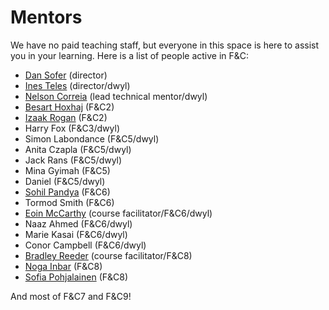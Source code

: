 # Mentors
 We have no paid teaching staff, but everyone in this space is here to assist you in your learning. Here is a list of people active in F&C:

* [Dan Sofer](https://github.com/sofer) (director)
* [Ines Teles](https://github.com/iteles) (director/dwyl)
* [Nelson Correia](https://github.com/nelsonic) (lead technical mentor/dwyl)
* [Besart Hoxhaj](https://github.com/besarthoxhaj) (F&C2)
* [Izaak Rogan](https://github.com/izaakrogan) (F&C2)
* Harry Fox (F&C3/dwyl)
* Simon Labondance (F&C5/dwyl)
* Anita Czapla (F&C5/dwyl)
* Jack Rans (F&C5/dwyl)
* Mina Gyimah (F&C5)
* Daniel (F&C5/dwyl)
* [Sohil Pandya](https://github.com/sohilpandya) (F&C6)
* Tormod Smith (F&C6)
* [Eoin McCarthy](https://github.com/des-des) (course facilitator/F&C6/dwyl)
* Naaz Ahmed (F&C6/dwyl)
* Marie Kasai (F&C6/dwyl)
* Conor Campbell (F&C6/dwyl)
* [Bradley Reeder](https://github.com/bradreeder) (course facilitator/F&C8)
* [Noga Inbar](https://github.com/nogainbar) (F&C8)
* [Sofia Pohjalainen](https://github.com/sofiapoh) (F&C8)

And most of F&C7 and F&C9!
